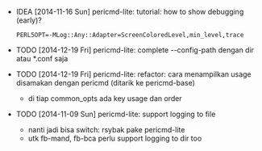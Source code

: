 * IDEA [2014-11-16 Sun] pericmd-lite: tutorial: how to show debugging (early)?


      PERL5OPT=-MLog::Any::Adapter=ScreenColoredLevel,min_level,trace

* TODO [2014-12-19 Fri] pericmd-lite: complete --config-path dengan dir atau *.conf saja
* TODO [2014-12-19 Fri] pericmd-lite: refactor: cara menampilkan usage disamakan dengan pericmd (ditarik ke pericmd-base)

  - di tiap common_opts ada key usage dan order

* TODO [2014-11-09 Sun] pericmd-lite: support logging to file

  - nanti jadi bisa switch: rsybak pake pericmd-lite
  - utk fb-mand, fb-bca perlu support logging to dir too

